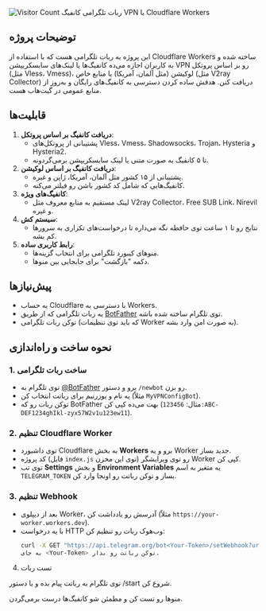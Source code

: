 ![Visitor Count](https://komarev.com/ghpvc/?username=Argh94&repo=Telegram-VPN-Config-Bot&label=بازدیدها)
ربات تلگرامی کانفیگ VPN با Cloudflare Workers

## توضیحات پروژه
این پروژه یه ربات تلگرامی هست که با استفاده از Cloudflare Workers ساخته شده و به کاربران اجازه می‌ده کانفیگ‌ها یا لینک‌های سابسکریپشن VPN رو بر اساس پروتکل (مثل Vless، Vmess)، لوکیشن (مثل آلمان، آمریکا) یا منابع خاص (مثل V2ray Collector) دریافت کنن. هدفش ساده کردن دسترسی به کانفیگ‌های رایگان و به‌روز از منابع عمومی در گیت‌هاب هست.

## قابلیت‌ها
1. **دریافت کانفیگ بر اساس پروتکل**:
   - پشتیبانی از پروتکل‌های Vless، Vmess، Shadowsocks، Trojan، Hysteria و Hysteria2.
   - تا ۵ کانفیگ به صورت متنی یا لینک سابسکریپشن برمی‌گردونه.
2. **دریافت کانفیگ بر اساس لوکیشن**:
   - پشتیبانی از ۱۵ کشور مثل آلمان، آمریکا، ژاپن و غیره.
   - کانفیگ‌هایی که شامل کد کشور باشن رو فیلتر می‌کنه.
3. **کانفیگ‌های ویژه**:
   - لینک مستقیم به منابع معروف مثل V2ray Collector، Free SUB Link، Nirevil و غیره.
4. **سیستم کش**:
   - نتایج رو تا ۱ ساعت توی حافظه نگه می‌داره تا درخواست‌های تکراری به سرورها کم بشه.
5. **رابط کاربری ساده**:
   - منوهای کیبورد تلگرامی برای انتخاب گزینه‌ها.
   - دکمه "بازگشت" برای جابجایی بین منوها.

## پیش‌نیازها
- یه حساب Cloudflare با دسترسی به Workers.
- یه ربات تلگرامی که از طریق [BotFather](https://t.me/BotFather) توی تلگرام ساخته شده باشه.
- توکن ربات تلگرامی (که باید توی تنظیمات Worker به صورت امن وارد بشه).

## نحوه ساخت و راه‌اندازی
### 1. ساخت ربات تلگرامی
- توی تلگرام به [@BotFather](https://t.me/BotFather) برو و دستور `/newbot` رو بزن.
- یه نام و یوزرنیم برای رباتت انتخاب کن (مثلاً `MyVPNConfigBot`).
- توکن ربات رو که BotFather بهت می‌ده کپی کن (مثال: `123456:ABC-DEF1234ghIkl-zyx57W2v1u123ew11`).

### 2. تنظیم Cloudflare Worker
- توی داشبورد Cloudflare به بخش **Workers** برو و یه Worker جدید بساز.
- کد پروژه (فایل `index.js` توی این مخزن) رو توی ویرایشگر Worker کپی کن.
- توی تب **Settings** و بخش **Environment Variables** یه متغیر به اسم `TELEGRAM_TOKEN` بساز و توکن رباتت رو اونجا وارد کن.

### 3. تنظیم Webhook
- بعد از دیپلوی Worker، آدرسش رو یادداشت کن (مثلاً `https://your-worker.workers.dev`).
- با یه درخواست HTTP وب‌هوک ربات رو تنظیم کن:
  ```bash
  curl -X GET "https://api.telegram.org/bot<Your-Token>/setWebhook?url=https://your-worker.workers.dev/webhook"
  به جای <Your-Token> توکن رباتت رو بذار.


4. تست ربات

توی تلگرام به رباتت پیام بده و با دستور /start شروع کن.



منوها رو تست کن و مطمئن شو کانفیگ‌ها درست برمی‌گردن.


